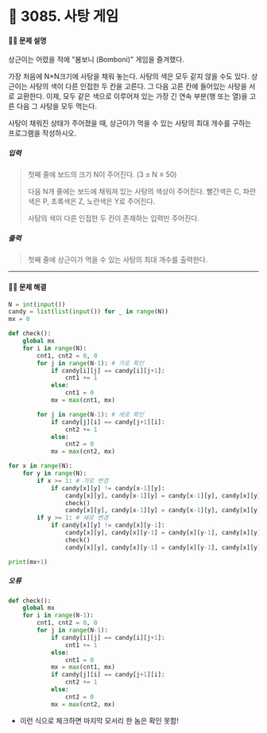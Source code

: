 # 👻 3085. 사탕 게임

[📝 문제링크]: https://www.acmicpc.net/problem/3085



#### 💁‍♀️ 문제 설명

상근이는 어렸을 적에 "봄보니 (Bomboni)" 게임을 즐겨했다.

가장 처음에 N×N크기에 사탕을 채워 놓는다. 사탕의 색은 모두 같지 않을 수도 있다. 상근이는 사탕의 색이 다른 인접한 두 칸을 고른다. 그 다음 고른 칸에 들어있는 사탕을 서로 교환한다. 이제, 모두 같은 색으로 이루어져 있는 가장 긴 연속 부분(행 또는 열)을 고른 다음 그 사탕을 모두 먹는다.

사탕이 채워진 상태가 주어졌을 때, 상근이가 먹을 수 있는 사탕의 최대 개수를 구하는 프로그램을 작성하시오.





##### 입력

> 첫째 줄에 보드의 크기 N이 주어진다. (3 ≤ N ≤ 50)
>
> 다음 N개 줄에는 보드에 채워져 있는 사탕의 색상이 주어진다. 빨간색은 C, 파란색은 P, 초록색은 Z, 노란색은 Y로 주어진다.
>
> 사탕의 색이 다른 인접한 두 칸이 존재하는 입력만 주어진다.
>
> 

##### 출력

> 첫째 줄에 상근이가 먹을 수 있는 사탕의 최대 개수를 출력한다.



---------------------------



#### 🤸‍♂️ 문제 해결

```python
N = int(input())
candy = list(list(input()) for _ in range(N))
mx = 0

def check():
    global mx
    for i in range(N):
        cnt1, cnt2 = 0, 0
        for j in range(N-1): # 가로 확인
            if candy[i][j] == candy[i][j+1]:
                cnt1 += 1
            else:
                cnt1 = 0
            mx = max(cnt1, mx)

        for j in range(N-1): # 세로 확인
            if candy[j][i] == candy[j+1][i]:
                cnt2 += 1
            else:
                cnt2 = 0
            mx = max(cnt2, mx)

for x in range(N):
    for y in range(N):
        if x >= 1: # 가로 변경
            if candy[x][y] != candy[x-1][y]:
                candy[x][y], candy[x-1][y] = candy[x-1][y], candy[x][y]
                check()
                candy[x][y], candy[x-1][y] = candy[x-1][y], candy[x][y]
        if y >= 1: # 세로 변경
            if candy[x][y] != candy[x][y-1]:
                candy[x][y], candy[x][y-1] = candy[x][y-1], candy[x][y]
                check()
                candy[x][y], candy[x][y-1] = candy[x][y-1], candy[x][y]

print(mx+1)
```





#####  *오류*

```python
def check():
    global mx
    for i in range(N-1):
        cnt1, cnt2 = 0, 0
        for j in range(N-1):
            if candy[i][j] == candy[i][j+1]:
                cnt1 += 1
            else:
                cnt1 = 0
            mx = max(cnt1, mx)
            if candy[j][i] == candy[j+1][i]:
                cnt2 += 1
            else:
                cnt2 = 0
            mx = max(cnt2, mx)
```

- 이런 식으로 체크하면 마지막 모서리 한 놈은 확인 못함!

